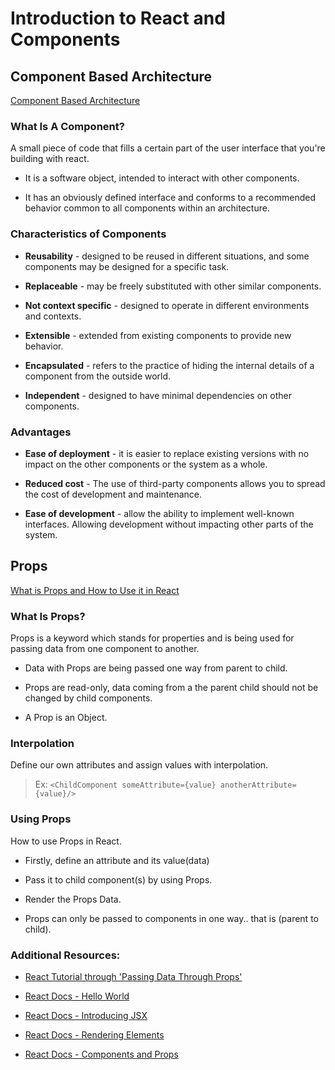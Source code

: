 # Introduction to React and Components

## Component Based Architecture

[Component Based Architecture](https://www.tutorialspoint.com/software_architecture_design/component_based_architecture.htm)

### What Is A Component?

A small piece of code that fills a certain part of the user interface that you're building with react.

- It is a software object, intended to interact with other components.

- It has an obviously defined interface and conforms to a recommended behavior common to all components within an architecture.

### Characteristics of Components

- **Reusability** - designed to be reused in different situations, and some components may be designed for a specific task.

- **Replaceable** - may be freely substituted with other similar components.

- **Not context specific** - designed to operate in different environments and contexts.

- **Extensible** - extended from existing components to provide new behavior.

- **Encapsulated** - refers to the practice of hiding the internal details of a component from the outside world.

- **Independent** - designed to have minimal dependencies on other components.

### Advantages

- **Ease of deployment** - it is easier to replace existing versions with no impact on the other components or the system as a whole.

- **Reduced cost** - The use of third-party components allows you to spread the cost of development and maintenance.

- **Ease of development** - allow the ability to implement well-known interfaces. Allowing development without impacting other parts of the system.

## Props

[What is Props and How to Use it in React](https://itnext.io/what-is-props-and-how-to-use-it-in-react-da307f500da0#:~:text=%E2%80%9CProps%E2%80%9D%20is%20a%20special%20keyword,way%20from%20parent%20to%20child)

### What Is Props?

Props is a keyword which stands for properties and is being used for passing data from one component to another.

- Data with Props are being passed one way from parent to child.

- Props are read-only, data coming from a the parent child should not be changed by child components.

- A Prop is an Object.

### Interpolation

Define our own attributes and assign values with interpolation.

> Ex: ``` <ChildComponent someAttribute={value} anotherAttribute={value}/> ```

### Using Props

How to use Props in React.

- Firstly, define an attribute and its value(data)

- Pass it to child component(s) by using Props.

- Render the Props Data.

- Props can only be passed to components in one way.. that is (parent to child).


### Additional Resources:

- [React Tutorial through 'Passing Data Through Props'](https://react.dev/learn/tutorial-tic-tac-toe)

- [React Docs - Hello World](https://legacy.reactjs.org/docs/hello-world.html)

- [React Docs - Introducing JSX](https://legacy.reactjs.org/docs/introducing-jsx.html)

- [React Docs - Rendering Elements](https://legacy.reactjs.org/docs/rendering-elements.html)

- [React Docs - Components and Props](https://legacy.reactjs.org/docs/components-and-props.html)